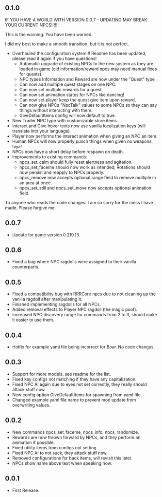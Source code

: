 ## 0.1.0

IF YOU HAVE A WORLD WITH VERSION 0.0.7 - UPDATING MAY BREAK YOUR CURRENT NPCS!!!!!!

This is the warning. You have been warned.

I did my best to make a smooth transition, but it is not perfect.

* Overhauled the configuration system!!! Readme has been updated, please read it again if you have questions!
    * Automatic upgrade of existing NPCs to the new system as they are loaded in game (old information/reward npcs may need manual fixes for quests).
    * NPC types Information and Reward are now under the "Quest" type
    * Can now add multiple quest stages on one NPC.
    * Can now set multiple rewards for a quest.
    * Can now set animation states for NPCs like dancing!
    * Can now set player keep the quest give item upon reward.
    * Can now give NPCs "NpcTalk" values to some NPCs so they can say things without interacting with them.
    * GiveDefaultItems config will now default to true.
* New Trader NPC type with customizable store items.
* Interact and Give hover texts now use vanilla localization keys (will translate into your language).
* Player now performs the interact animation when giving an NPC an item.
* Human NPCs will now properly punch things when given no weapons, hiya!
* NPCs now have a short delay before respawn on death.
* Improvements to existing commands:
    * npcs_set_calm should fully reset alertness and agitation.
    * npcs_set_faceme should now work as intended; Rotations should now persist and reapply to NPCs properly.
    * npcs_remove now accepts optional range field to remove multiple in an area at once.
    * npcs_set_still and npcs_set_move now accepts optional animation field.

To anyone who reads the code changes: I am so sorry for the mess I have made. Please forgive me.

## 0.0.7

* Update for game version 0.219.13.

## 0.0.6

* Fixed a bug where NPC ragdolls were assigned to their vanilla counterparts.

## 0.0.5

* Fixed a compatibility bug with RRRCore npcs due to not cleaning up the vanilla ragdoll after manipulating it.
* Finished implementing ragdolls for all NPCs.
* Added removal effects to Player NPC ragdoll (the magic poof).
* Increased NPC discovery range for commands from 2 to 3, should make it easier to use them.

## 0.0.4

* Hotfix for example yaml file being incorrect for Boar. No code changes.

## 0.0.3

* Support for more models, see readme for the list.
* Fixed key configs not matching if they have any capitalization.
* Fixed NPC AI again due to eyes not set correctly, they really should attack stuff now.
* New config option GiveDefaultItems for spawning from yaml file.
* Changed example yaml file name to prevent mod update from overwriting values.

## 0.0.2

* New commands npcs_set_faceme, npcs_info, npcs_randomize.
* Rewards are now thrown forward by NPCs, and they perform an animation if possible.
* Fixed utility items from configs not setting.
* Fixed NPC AI to not suck, they attack stuff now.
* Removed configurations for back items, will revisit this later.
* NPCs show name above text when speaking now.

## 0.0.1

* First Release.
